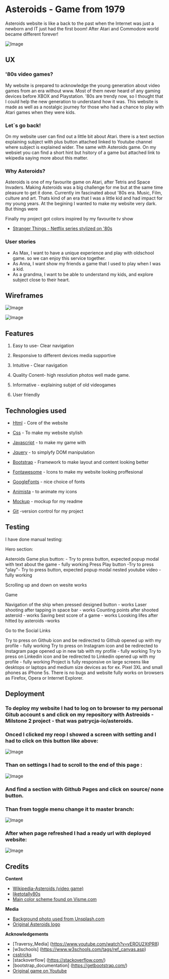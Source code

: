 # Asteroids - Game from 1979

Asteroids website is like a back to the past when the Internet was just a newborn and IT just had the first boom! After Atari and Commodore world became different forever! 

<p><img alt="Image" title="icon" src="wireframes/mockup.png" /></p>


## UX

### '80s video games?
My website is prepared to acknowledge the young generation about video games from an era without www.
Most of them never heard of any gaming devices before XBOX and Playstation. '80s are trendy now, so I thought that I could help the new generation to understand how it was.
This website is made as well as a nostalgic journey for those who had a chance to play with Atari games when they were kids.

### Let`s go back!

On my website user can find out a little bit about Atari. there is a text section explaining subject with plus button attached linked to Youtube channel where subject is explained wider.
The same with Asteroids game. On my websiet you can find a short hint but hsitory of a game but attached link to wkipedia saying more about this matter.

### Why Asteroids?
Asteroids is one of my favourite game on Atari, after Tetris and Space Invaders.
Making Asteroids was a big challenge for me but at the same time pleasure to get it done.
Currently im fascinated about '80s era. Music, Film, culture and art. Thats kind of an era that I was a little kid and had impact for my young years. At the begining I wanted to make my website very dark. But things were

Finally my project got colors inspired by my favourite tv show 

* [Stranger Things - Netflix series stylized on '80s](https://www.youtube.com/watch?v=YEG3bmU_WaI)




### User stories

* As Max, I want to have a unique experience and play with oldschool game. so we can enjoy this service together.
* As Anna, I want show my friends a game that I used to play when I was a kid. 
* As a grandma, I want to be able to understand my kids, and explore subject close to their heart. 

## Wireframes


<p><img alt="Image" title="icon" src="wireframes/PAGE 1.png" /></p>

<p><img alt="Image" title="icon" src="wireframes/PAGE 2.png" /></p>

## Features

1. Easy to use- Clear navigation

2. Responsive to different devices media supportive

3. Intuitive - Clear navigation

4. Quality Conent- high resolution photos well made game.

5. Informative - explaining subjet of old videogames

6. User friendly


## Technologies used

* [Html](https://developer.mozilla.org/en-US/docs/Web/Guide/HTML/HTML5) - Core of the website

* [Css](https://developer.mozilla.org/en-US/docs/Web/CSS) - To make my website stylish

* [Javascript](https://developer.mozilla.org/en-US/docs/Web/JavaScript/Reference) - to make my game with

* [Jquery](https://jquery.com/) - to simplyfy DOM manipulation

* [Bootstrap](https://getbootstrap.com/docs/4.1/getting-started/introduction/) - Framework to make layout and content looking better

* [Fontawesome](https://fontawesome.com/) - Icons to make my website looking proffesional

* [GoogleFonts]( https://fonts.google.com/) - nice choice of fonts

* [Animista](http://animista.net/)  - to animate my icons

* [Mockup](http://ami.responsivedesign.is/#) - mockup for my readme

* [Git](https://git-scm.com/) -version control for my project


## Testing

I have done manual testing:

Hero section:

Asteroids Game plus button: - Try to press button, expected popup modal with text about the game - fully working
Press Play button -Try to press "play"- Try to press button, expected popup modal nested youtube video - fully working

Scrolling up and down on wesite works

Game 

Navigation of the ship when pressed designed button - works
Laser shooting after tapping in space bar - works
Counting points after shooted asteroid - works
Saving best score of a game - works
Loosking lifes after hitted by asteroids -works


Go to the Social Links 

Try to press on Github icon and be redirected to Github opened up with my profile - fully working
Try to press on Instagram icon and be redirected to Instagram page opened up in new tab with my profile - fully working
Try to press on Linkedin icon and be redirected to Linkedin opened up with my profile - fully working
Project is fully responsive on large screens like desktops or laptops and medium size devices as for ex. Pixel 3XL and small phones as iPhone 5s. There is no bugs and website fully works on browsers as Firefox, Opera or Internet Explorer.



## Deployment

### To deploy my website I had to log on to browser to my personal Gitub account s and click on my repository with Astreoids - Milstone 2 project - that was patrycja-io/asteroids.
### Onced I clicked my reop I showed a screen with setting and I had to click on this button like above:

<p><img alt="Image" title="icon" src="wireframes/howtodeploy-1.PNG" /></p>

### Than on settings I had to scroll to the end of this page :

<p><img alt="Image" title="icon" src="wireframes/howtodeploy-2.PNG" /></p>

### And find a section with Github Pages and click on source/ none button.
### Than from toggle menu change it to master branch:

<p><img alt="Image" title="icon" src="wireframes/howtodeploy-3.PNG" /></p>

### After when page refreshed I had a ready url with deployed website:

<p><img alt="Image" title="icon" src="wireframes/howtodeploy-4.PNG" /></p>





## Credits

**Content**

* [Wikipedia-Asteroids (video game)](https://bit.ly/2PMwBer)
* [liketotally80s](http://www.liketotally80s.com/2006/11/80s-atari/)
* [Main color scheme found on Visme.com  ](https://visme.co/blog/website-color-schemes/)


**Media**
* [Background photo used from Unsplash.com](https://bit.ly/34i6Iaa)
* [Original Asteroids logo](https://upload.wikimedia.org/wikipedia/commons/3/36/Asteroids_arcade_logo.png)


**Acknowledgements**

* [Traversy_Media] (https://www.youtube.com/watch?v=vEROU2XtPR8)
* [w3schools] (https://www.w3schools.com/tags/ref_canvas.asp)
* [csstricks](https://css-tricks.com/)
* [stackoverflow] (https://stackoverflow.com/)
* [bootstrap_documentation] (https://getbootstrap.com/)
* [Original game on Youtube](https://www.youtube.com/watch?v=9Ydu8UhIjeU)
